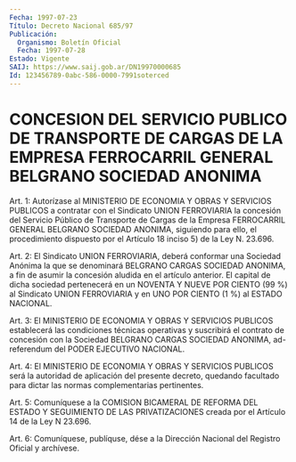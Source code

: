 ```yaml
---
Fecha: 1997-07-23
Título: Decreto Nacional 685/97
Publicación:
  Organismo: Boletín Oficial
  Fecha: 1997-07-28
Estado: Vigente
SAIJ: https://www.saij.gob.ar/DN19970000685
Id: 123456789-0abc-586-0000-7991soterced
---
```

# CONCESION DEL SERVICIO PUBLICO DE TRANSPORTE DE CARGAS DE LA EMPRESA FERROCARRIL GENERAL BELGRANO SOCIEDAD ANONIMA

<a id="1"></a>
Art. 1:  Autorízase  al  MINISTERIO  DE  ECONOMIA  Y  OBRAS  Y SERVICIOS  PUBLICOS  a contratar con el Sindicato UNION FERROVIARIA la concesión del Servicio  Público  de  Transporte  de Cargas de la Empresa  FERROCARRIL  GENERAL BELGRANO SOCIEDAD ANONIMA,  siguiendo para ello, el procedimiento  dispuesto por el Artículo 18 inciso 5) de la Ley N. 23.696.

<a id="2"></a>
Art.  2: El Sindicato UNION FERROVIARIA,  deberá  conformar  una Sociedad Anónima  la  que  se  denominará  BELGRANO CARGAS SOCIEDAD ANONIMA,  a  fin  de  asumir la concesión aludida  en  el  artículo anterior. El capital de  dicha sociedad pertenecerá en un NOVENTA Y NUEVE POR CIENTO (99 %) al Sindicato UNION FERROVIARIA y en UNO POR CIENTO (1 %) al ESTADO NACIONAL.

<a id="3"></a>
Art. 3: El MINISTERIO DE  ECONOMIA  Y  OBRAS  Y SERVICIOS PUBLICOS establecerá  las condiciones técnicas operativas  y  suscribirá  el contrato de concesión  con  la  Sociedad  BELGRANO  CARGAS SOCIEDAD ANONIMA, ad-referendum del PODER EJECUTIVO NACIONAL.

<a id="4"></a>
Art.  4:  El MINISTERIO DE ECONOMIA Y OBRAS Y SERVICIOS  PUBLICOS será la autoridad  de  aplicación  del  presente  decreto, quedando facultado   para  dictar  las  normas  complementarias  pertinentes.

<a id="5"></a>
Art. 5: Comuníquese  a la COMISION BICAMERAL DE REFORMA DEL ESTADO Y SEGUIMIENTO DE LAS PRIVATIZACIONES  creada  por el Artículo 14 de la Ley N 23.696.

<a id="6"></a>
Art. 6: Comuníquese, publíquse, dése a la Dirección Nacional del Registro Oficial y archívese.